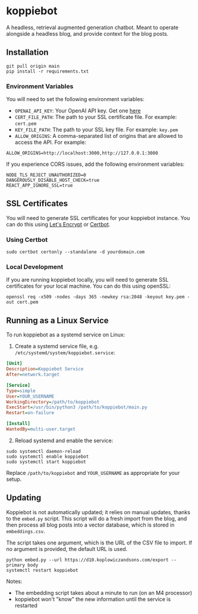 # koppiebot

A headless, retrieval augmented generation chatbot.  Meant to operate alongside a headless blog, and provide context for the blog posts.

## Installation

```shell
git pull origin main
pip install -r requirements.txt
```

### Environment Variables

You will need to set the following environment variables:

- `OPENAI_API_KEY`: Your OpenAI API key.  Get one [here](https://platform.openai.com/account/api-keys)
- `CERT_FILE_PATH`: The path to your SSL certificate file.  For example: `cert.pem`
- `KEY_FILE_PATH`: The path to your SSL key file.  For example: `key.pem`
- `ALLOW_ORIGINS`: A comma-separated list of origins that are allowed to access the API.  For example:

```dotenv
ALLOW_ORIGINS=http://localhost:3000,http://127.0.0.1:3000
```

If you experience CORS issues, add the following environment variables:

```dotenv
NODE_TLS_REJECT_UNAUTHORIZED=0
DANGEROUSLY_DISABLE_HOST_CHECK=true
REACT_APP_IGNORE_SSL=true
```

## SSL Certificates

You will need to generate SSL certificates for your koppiebot instance.  You can do this using [Let's Encrypt](https://letsencrypt.org/) or [Certbot](https://certbot.eff.org/).

### Using Certbot

```shell
sudo certbot certonly --standalone -d yourdomain.com
```

### Local Development

If you are running koppiebot locally, you will need to generate SSL certificates for your local machine.  You can do this using openSSL:

```shell
openssl req -x509 -nodes -days 365 -newkey rsa:2048 -keyout key.pem -out cert.pem
```

## Running as a Linux Service

To run koppiebot as a systemd service on Linux:

1. Create a systemd service file, e.g. `/etc/systemd/system/koppiebot.service`:

```ini
[Unit]
Description=Koppiebot Service
After=network.target

[Service]
Type=simple
User=YOUR_USERNAME
WorkingDirectory=/path/to/koppiebot
ExecStart=/usr/bin/python3 /path/to/koppiebot/main.py
Restart=on-failure

[Install]
WantedBy=multi-user.target
```

2. Reload systemd and enable the service:

```shell
sudo systemctl daemon-reload
sudo systemctl enable koppiebot
sudo systemctl start koppiebot
```

Replace `/path/to/koppiebot` and `YOUR_USERNAME` as appropriate for your setup.

## Updating

Koppiebot is not automatically updated; it relies on manual updates, thanks to the `embed.py` script.  This script will do a fresh import from the blog, and then process all blog posts into a vector database, which is stored in `embeddings.csv`.

The script takes one argument, which is the URL of the CSV file to import.  If no argument is provided, the default URL is used.

```shell
python embed.py --url https://d10.koplowiczandsons.com/export --primary body
systemctl restart koppiebot
```

Notes: 
- The embedding script takes about a minute to run (on an M4 processor)
- koppiebot won't "know" the new information until the service is restarted
